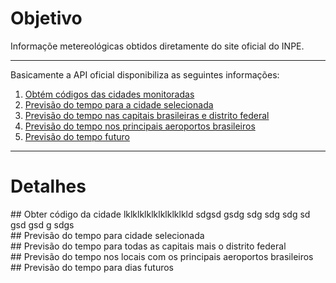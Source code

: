 # Objetivo

Informaçõe metereológicas obtidos diretamente do site oficial do INPE.

*******

Basicamente a API oficial disponibiliza as seguintes informações:
 1. [Obtém códigos das cidades monitoradas](#codcidade)
 2. [Previsão do tempo para a cidade selecionada](#prevcidade)
 3. [Previsão do tempo nas capitais brasileiras e distrito federal](#prevcap)
 4. [Previsão do tempo nos principais aeroportos brasileiros](#prevaero)
 6. [Previsão do tempo futuro](#prevfuturo)
 
*******

# Detalhes


<div id='codcidade'/>
## Obter código da cidade
lklklklklklklklklkld
sdgsd
gsdg
sdg
sdg
sdg
sd
gsd
gsd
g
sdgs

<div id='prevcidade'/>
## Previsão do tempo para cidade selecionada

<div id='prevcap'/>
## Previsão do tempo para todas as capitais mais o distrito federal

<div id='prevaero'/>
## Previsão do tempo nos locais com os principais aeroportos brasileiros

<div id='prevfuturo'/>
## Previsão do tempo para dias futuros
